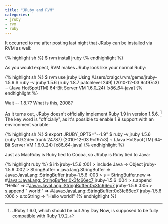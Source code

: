 ```yaml
---
title: "JRuby and RVM"
categories:
- jruby
- rvm
- ruby
---
```

It occurred to me after posting last night that [JRuby](http://www.jruby.org/) can be
installed via RVM as well:

{% highlight sh %}
  $ rvm install jruby
{% endhighlight %}

As you would expect, RVM makes JRuby look like your normal Ruby:

{% highlight sh %}
  $ rvm use jruby
  Using /Users/craigc/.rvm/gems/jruby-1.5.6
  $ ruby -v
  jruby 1.5.6 (ruby 1.8.7 patchlevel 249) (2010-12-03 9cf97c3) ¬
  (Java HotSpot(TM) 64-Bit Server VM 1.6.0_24) [x86_64-java]
{% endhighlight %}

Wait -- 1.8.7? What is this,
[2008](http://www.ruby-lang.org/en/news/2008/05/31/ruby-1-8-7-has-been-released/)?

As it turns out, JRuby doesn't officially implement Ruby 1.9 in version 1.5.6. [^fn1]
The key word is "officially", as it's possible to enable 1.9 support with an environment
variable:

{% highlight sh %}
  $ export JRUBY_OPTS="--1.9"
  $ ruby -v
  jruby 1.5.6 (ruby 1.9.2dev trunk 24787) (2010-12-03 9cf97c3) ¬
  (Java HotSpot(TM) 64-Bit Server VM 1.6.0_24) [x86_64-java]
{% endhighlight %}

Just as MacRuby is Ruby tied to Cocoa, so JRuby is Ruby tied to Java:

{% highlight ruby %}
  $ irb
  jruby-1.5.6 :001 > include Java
   => Object
  jruby-1.5.6 :002 > StringBuffer = java.lang.StringBuffer
   => Java::JavaLang::StringBuffer
  jruby-1.5.6 :003 > s = StringBuffer.new
   => #<Java::JavaLang::StringBuffer:0x3fc66ec7>
  jruby-1.5.6 :004 > s.append "Hello"
   => #<Java::JavaLang::StringBuffer:0x3fc66ec7>
  jruby-1.5.6 :005 > s.append " world!"
   => #<Java::JavaLang::StringBuffer:0x3fc66ec7>
  jruby-1.5.6 :006 > s.toString
   => "Hello world!"
{% endhighlight %}

[^fn1]: JRuby 1.6.0, which should be out Any Day Now, is supposed to be fully compatible with
        Ruby 1.9.2.
